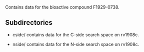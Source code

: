 Contains data for the bioactive compound F1929-0738.

## Subdirectories

- cside/ contains data for the C-side search space on rv1908c.

- nside/ contains data for the N-side search space on rv1908c.

